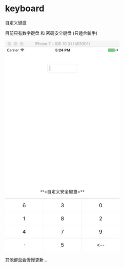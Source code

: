 # keyboard
自定义键盘


目前只有数字键盘 和 密码安全键盘 (只适合新手)



![image text](https://raw.githubusercontent.com/lecochao/keyboard/master/WX20170703-172451.png)

其他键盘会慢慢更新...
